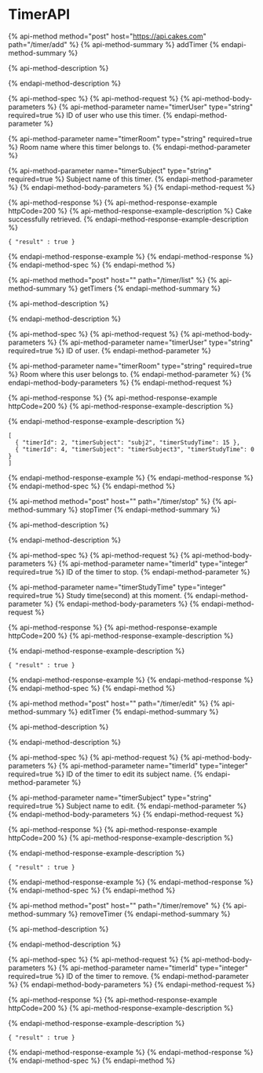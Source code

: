# TimerAPI

{% api-method method="post" host="https://api.cakes.com" path="/timer/add" %}
{% api-method-summary %}
addTimer
{% endapi-method-summary %}

{% api-method-description %}

{% endapi-method-description %}

{% api-method-spec %}
{% api-method-request %}
{% api-method-body-parameters %}
{% api-method-parameter name="timerUser" type="string" required=true %}
ID of user who use this timer.
{% endapi-method-parameter %}

{% api-method-parameter name="timerRoom" type="string" required=true %}
Room name where this timer belongs to.
{% endapi-method-parameter %}

{% api-method-parameter name="timerSubject" type="string" required=true %}
Subject name of this timer.
{% endapi-method-parameter %}
{% endapi-method-body-parameters %}
{% endapi-method-request %}

{% api-method-response %}
{% api-method-response-example httpCode=200 %}
{% api-method-response-example-description %}
Cake successfully retrieved.
{% endapi-method-response-example-description %}

```
{ "result" : true }
```
{% endapi-method-response-example %}
{% endapi-method-response %}
{% endapi-method-spec %}
{% endapi-method %}

{% api-method method="post" host="" path="/timer/list" %}
{% api-method-summary %}
getTimers
{% endapi-method-summary %}

{% api-method-description %}

{% endapi-method-description %}

{% api-method-spec %}
{% api-method-request %}
{% api-method-body-parameters %}
{% api-method-parameter name="timerUser" type="string" required=true %}
ID of user.
{% endapi-method-parameter %}

{% api-method-parameter name="timerRoom" type="string" required=true %}
Room where this user belongs to.
{% endapi-method-parameter %}
{% endapi-method-body-parameters %}
{% endapi-method-request %}

{% api-method-response %}
{% api-method-response-example httpCode=200 %}
{% api-method-response-example-description %}

{% endapi-method-response-example-description %}

```
[
  { "timerId": 2, "timerSubject": "subj2", "timerStudyTime": 15 },
  { "timerId": 4, "timerSubject": "timerSubject3", "timerStudyTime": 0 }
]

```
{% endapi-method-response-example %}
{% endapi-method-response %}
{% endapi-method-spec %}
{% endapi-method %}

{% api-method method="post" host="" path="/timer/stop" %}
{% api-method-summary %}
stopTimer
{% endapi-method-summary %}

{% api-method-description %}

{% endapi-method-description %}

{% api-method-spec %}
{% api-method-request %}
{% api-method-body-parameters %}
{% api-method-parameter name="timerId" type="integer" required=true %}
ID of the timer to stop.
{% endapi-method-parameter %}

{% api-method-parameter name="timerStudyTime" type="integer" required=true %}
Study time\(second\) at this moment.
{% endapi-method-parameter %}
{% endapi-method-body-parameters %}
{% endapi-method-request %}

{% api-method-response %}
{% api-method-response-example httpCode=200 %}
{% api-method-response-example-description %}

{% endapi-method-response-example-description %}

```
{ "result" : true }
```
{% endapi-method-response-example %}
{% endapi-method-response %}
{% endapi-method-spec %}
{% endapi-method %}

{% api-method method="post" host="" path="/timer/edit" %}
{% api-method-summary %}
editTimer
{% endapi-method-summary %}

{% api-method-description %}

{% endapi-method-description %}

{% api-method-spec %}
{% api-method-request %}
{% api-method-body-parameters %}
{% api-method-parameter name="timerId" type="integer" required=true %}
ID of the timer to edit its subject name.
{% endapi-method-parameter %}

{% api-method-parameter name="timerSubject" type="string" required=true %}
Subject name to edit.
{% endapi-method-parameter %}
{% endapi-method-body-parameters %}
{% endapi-method-request %}

{% api-method-response %}
{% api-method-response-example httpCode=200 %}
{% api-method-response-example-description %}

{% endapi-method-response-example-description %}

```
{ "result" : true }
```
{% endapi-method-response-example %}
{% endapi-method-response %}
{% endapi-method-spec %}
{% endapi-method %}

{% api-method method="post" host="" path="/timer/remove" %}
{% api-method-summary %}
removeTimer
{% endapi-method-summary %}

{% api-method-description %}

{% endapi-method-description %}

{% api-method-spec %}
{% api-method-request %}
{% api-method-body-parameters %}
{% api-method-parameter name="timerId" type="integer" required=true %}
ID of the timer to remove.
{% endapi-method-parameter %}
{% endapi-method-body-parameters %}
{% endapi-method-request %}

{% api-method-response %}
{% api-method-response-example httpCode=200 %}
{% api-method-response-example-description %}

{% endapi-method-response-example-description %}

```
{ "result" : true }
```
{% endapi-method-response-example %}
{% endapi-method-response %}
{% endapi-method-spec %}
{% endapi-method %}

